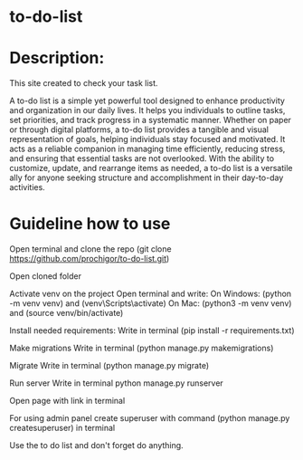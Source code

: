 # to-do-list

# Description:

This site created to check your task list. 

A to-do list is a simple yet powerful tool designed to enhance productivity and organization in our daily lives.
It helps you individuals to outline tasks, set priorities, and track progress in a systematic manner.
Whether on paper or through digital platforms, a to-do list provides a tangible and visual representation of goals,
helping individuals stay focused and motivated. It acts as a reliable companion in managing time efficiently,
reducing stress, and ensuring that essential tasks are not overlooked. With the ability to customize, update, and
rearrange items as needed, a to-do list is a versatile ally for anyone seeking structure and accomplishment in their
day-to-day activities.

# Guideline how to use

Open terminal and clone the repo (git clone https://github.com/prochigor/to-do-list.git)

Open cloned folder

Activate venv on the project Open terminal and write: On Windows: (python -m venv venv) and (venv\Scripts\activate) 
On Mac: (python3 -m venv venv) and (source venv/bin/activate)

Install needed requirements: Write in terminal (pip install -r requirements.txt)

Make migrations Write in terminal (python manage.py makemigrations)

Migrate Write in terminal (python manage.py migrate)

Run server Write in terminal python manage.py runserver

Open page with link in terminal

For using admin panel create superuser with command (python manage.py createsuperuser) in terminal

Use the to do list and don't forget do anything.
